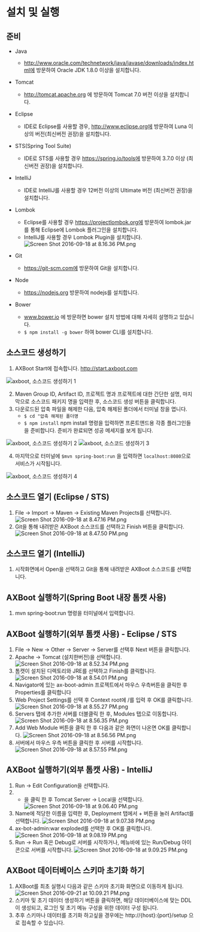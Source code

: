 # 설치 및 실행

## 준비
- Java
    - http://www.oracle.com/technetwork/java/javase/downloads/index.html에 방문하여 Oracle JDK 1.8.0 이상을 설치합니다.

- Tomcat
    - http://tomcat.apache.org 에 방문하여 Tomcat 7.0 버전 이상을 설치합니다.

- Eclipse
    - IDE로 Eclipse를 사용할 경우, http://www.eclipse.org에 방문하여 Luna 이상의 버전(최신버전 권장)을 설치합니다.

- STS(Spring Tool Suite)
    - IDE로 STS를 사용할 경우 https://spring.io/tools에 방문하여 3.7.0 이상 (최신버전 권장)을 설치합니다.

- IntelliJ
    - IDE로 IntelliJ를 사용할 경우 12버전 이상의 Ultimate 버전 (최신버전 권장)을 설치합니다.

- Lombok
    - Eclipse를 사용할 경우 https://projectlombok.org에 방문하여 lombok.jar를 통해 Eclipse에 Lombok 플러그인을 설치합니다.
    - IntelliJ를 사용할 경우 Lombok Plugin을 설치합니다.
    ![Screen Shot 2016-09-18 at 8.16.36 PM.png](assets/4C931C12EF473748B9764E3C577F1ADA.png)

- Git
    - https://git-scm.com에 방문하여 Git을 설치합니다.
    
- Node
    - https://nodejs.org 방문하여 nodejs를 설치합니다.
    
- Bower
    - www.bower.io 에 방문하면 bower 설치 방법에 대해 자세히 설명하고 있습니다.
    - `$ npm install -g bower` 하여 bower CLI를 설치합니다.
    

## 소스코드 생성하기
1. AXBoot Start에 접속합니다. http://start.axboot.com   

![axboot, 소스코드 생성하기 1](assets/start-axboot-01.png)

2. Maven Group ID, Artifact ID, 프로젝트 명과 프로젝트에 대한 간단한 설명, 마지막으로 소스코드 패키지 명을 입력한 후, 소스코드 생성 버튼을 클릭합니다.
3. 다운로드된 압축 파일을 해제한 다음, 압축 해제된 폴더에서 터미널 창을 엽니다.
    - `$ cd "압축 해제된 폴더명`
    - `$ npm install` npm install 명령을 입력하면 프론트앤드용 각종 플러그인들을 준비합니다. 준비가 완료되면 성공 메세지를 보게 됩니다.

![axboot, 소스코드 생성하기 2](assets/start-axboot-02.png)
![axboot, 소스코드 생성하기 3](assets/start-axboot-03.png)

4. 마지막으로 터미널에 `$mvn spring-boot:run` 을 입력하면 `localhost:8080`으로 서비스가 시작됩니다.

![axboot, 소스코드 생성하기 4](assets/start-axboot-04.png)


## 소스코드 열기 (Eclipse / STS)
1. File -> Import -> Maven -> Existing Maven Projects를 선택합니다.
![Screen Shot 2016-09-18 at 8.47.16 PM.png](assets/051D52BAB831B343A689A158A1FA2059.png)
2. Git을 통해 내려받은 AXBoot 소스코드를 선택하고 Finish 버튼을 클릭합니다.
![Screen Shot 2016-09-18 at 8.47.50 PM.png](assets/E184CBDA6EA5C2575F667185C3C47AC7.png)

## 소스코드 열기 (IntelliJ)
1. 시작화면에서 Open을 선택하고 Git을 통해 내려받은 AXBoot 소스코드를 선택합니다.

## AXBoot 실행하기(Spring Boot 내장 톰캣 사용)
1. mvn spring-boot:run 명령을 터미널에서 입력합니다.

## AXBoot 실행하기(외부 톰캣 사용) - Eclipse / STS
1. File -> New -> Other -> Server -> Server를 선택후 Next 버튼을 클릭합니다.
2. Apache -> Tomcat (설치한버전)을 선택합니다.
![Screen Shot 2016-09-18 at 8.52.34 PM.png](assets/7F7DDEBD8CA199027EA572EFD1921509.png)
3. 톰캣이 설치된 디렉토리와 JRE를 선택하고 Finish를 클릭합니다.
![Screen Shot 2016-09-18 at 8.54.01 PM.png](assets/3C3F26E62703EC665AEAFB3E915097A9.png)
4. Navigator에 있는 ax-boot-admin 프로젝트에서 마우스 우측버튼을 클릭한 후 Properties를 클릭합니다
5. Web Project Settings를 선택 후 Context root에 /를 입력 후 OK를 클릭합니다.
![Screen Shot 2016-09-18 at 8.55.27 PM.png](assets/389946B551B2158389A712E8F4CA8F9C.png)
6. Servers 탭에 추가한 서버를 더블클릭 한 후, Modules 탭으로 이동합니다.
![Screen Shot 2016-09-18 at 8.56.35 PM.png](assets/0B3C997C9CA1DFF9F75ACE600FD6C41D.png)
7. Add Web Module 버튼을 클릭 한 후 다음과 같은 화면이 나온면 OK를 클릭합니다.
![Screen Shot 2016-09-18 at 8.56.56 PM.png](assets/DB4F006EE21B8C2ABE05719D6C7F7154.png)
8. 서버에서 마우스 우측 버튼을 클릭한 후 서버를 시작합니다.
![Screen Shot 2016-09-18 at 8.57.55 PM.png](assets/5FA7768083A6E74B671C2DEA3909ED5F.png)


## AXBoot 실행하기(외부 톰캣 사용) - IntelliJ
1. Run -> Edit Configuration을 선택합니다.
2. + 을 클릭 한 후 Tomcat Server -> Local을 선택합니다.
![Screen Shot 2016-09-18 at 9.06.40 PM.png](assets/254E34097753EECA21A34EC37BD4C4E3.png)
3. Name에 적당한 이름을 입력한 후, Deployment 탭에서 + 버튼을 눌러 Artifact를 선택합니다.
![Screen Shot 2016-09-18 at 9.07.38 PM.png](assets/C3BC6284E6352FDE906B021898D717E4.png)
4. ax-bot-admin:war exploded를 선택한 후 OK를 클릭합니다.
![Screen Shot 2016-09-18 at 9.08.19 PM.png](assets/AFE48613BAECB32981879DF6CAA976B0.png)
5. Run -> Run 혹은 Debug로 서버를 시작하거나, 메뉴바에 있는 Run/Debug 아이콘으로 서버를 시작합니다.
![Screen Shot 2016-09-18 at 9.09.25 PM.png](assets/D869FA1AB5865C57E39EF2D64AF2EFCB.png)

## AXBoot 데이터베이스 스키마 초기화 하기
1. AXBoot를 최초 실행시 다음과 같은 스키마 초기화 화면으로 이동하게 됩니다.
![Screen Shot 2016-09-21 at 10.09.21 PM.png](assets/CC4C7EE0410A46CFA851A3747DCC8CD1.png)
2. 스키마 및 초기 데이터 생성하기 버튼을 클릭하면, 해당 데이터베이스에 맞는 DDL이 생성되고, 로그인 및 초기 메뉴 구성을 위한 데이터 구성 됩니다.
3. 추후 스키마나 데이터를 초기화 하고싶을 경우에는 http://{host}:{port}/setup 으로 접속할 수 있습니다.